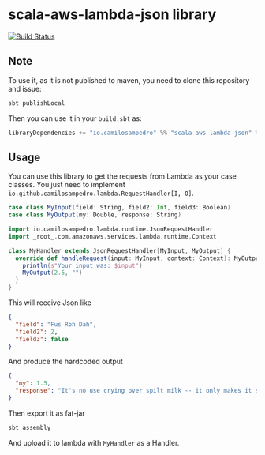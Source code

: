 # scala-aws-lambda-json library
[![Build Status](https://travis-ci.org/camilosampedro/scala-aws-lambda-json.svg?branch=master)](https://travis-ci.org/camilosampedro/scala-aws-lambda-json)

## Note
To use it, as it is not published to maven, you need to clone this repository and issue:

```bash
sbt publishLocal
```

Then you can use it in your `build.sbt` as:
```scala
libraryDependencies += "io.camilosampedro" %% "scala-aws-lambda-json" % "0.1"
```

## Usage
You can use this library to get the requests from Lambda as your case classes. You just need to implement `io.github.camilosampedro.lambda.RequestHandler[I, O]`.

```scala
case class MyInput(field: String, field2: Int, field3: Boolean)
case class MyOutput(my: Double, response: String)

import io.camilosampedro.lambda.runtime.JsonRequestHandler
import _root_.com.amazonaws.services.lambda.runtime.Context

class MyHandler extends JsonRequestHandler[MyInput, MyOutput] {
  override def handleRequest(input: MyInput, context: Context): MyOutput = {
    println(s"Your input was: $input")
    MyOutput(2.5, "")
  }
}
```

This will receive Json like

```json
{
  "field": "Fus Roh Dah",
  "field2": 2,
  "field3": false
}
```

And produce the hardcoded output

```json
{
  "my": 1.5,
  "response": "It's no use crying over spilt milk -- it only makes it salty for the cat."
}
```

Then export it as fat-jar

```bash
sbt assembly
```

And upload it to lambda with `MyHandler` as a Handler.